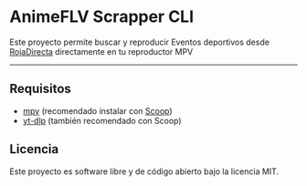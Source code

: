 # AnimeFLV Scrapper CLI

Este proyecto permite buscar y reproducir Eventos deportivos desde [RojaDirecta](https://www.rojadirectaenvivo.pl/) directamente en tu reproductor MPV

---

## Requisitos

* [mpv](https://mpv.io/) (recomendado instalar con [Scoop](https://scoop.sh/))
* [yt-dlp](https://github.com/yt-dlp/yt-dlp) (también recomendado con Scoop)

## Licencia

Este proyecto es software libre y de código abierto bajo la licencia MIT.
